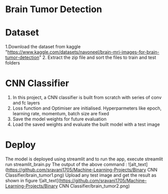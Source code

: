 # Brain Tumor Detection
# Dataset
1.Download the dataset from kaggle "https://www.kaggle.com/datasets/navoneel/brain-mri-images-for-brain-tumor-detection"
2. Extract the zip file and sort the files to train and test folders

# CNN Classifier
1. In this project, a CNN classifier is built from scratch with series of conv and fc layers
2. Loss function and Optimiser are initialised. Hyperparmeters like epoch, learning rate, momentum, batch size are fixed
3. Save the model weights for future evaluation
4. Load the saved weights and evaluate the built model with a test image

# Deploy
The model is deployed using streamlit and to run the app, execute streamlit run streamlit_brain.py
The output of the above command :
![alt_text](https://github.com/sravani1705/Machine-Learning-Projects/Binary CNN Classifier/brain_tumor1.png)
Upload any test image and get the result as shown in figure
![alt_text](https://github.com/sravani1705/Machine-Learning-Projects/Binary CNN Classifier/brain_tumor2.png)
 
